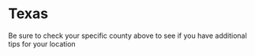 # Texas
Be sure to check your specific county above to see if you have additional tips for your location